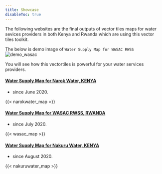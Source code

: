 ```yaml
---
title: Showcase
disableToc: true
---
```


The following websites are the final outputs of vector tiles maps for water sevices providers in both Kenya and Rwanda which are using this vector tiles toolkit.

The below is demo image of `Water Supply Map for WASAC RWSS`
![demo_wasac](/images/showcase/demo_wasac.gif?width=50pc)

You will see how this vectortiles is powerful for your water services providers.

#### [Water Supply Map for Narok Water, KENYA](https://narok.water-gis.com)
- since June 2020.

{{< narokwater_map >}}

#### [Water Supply Map for WASAC RWSS, RWANDA](https://rural.water-gis.com)
- since July 2020.

{{< wasac_map >}}

#### [Water Supply Map for Nakuru Water, KENYA](https://nakuru.water-gis.com)
- since August 2020.

{{< nakuruwater_map >}}
